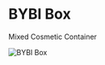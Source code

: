 # BYBI Box
Mixed Cosmetic Container

![BYBI Box](https://github.com/Seungw1n/MixedCosmeticContainer/assets/71828571/5e5d6f38-d3c7-4b85-8d8e-7c3ba9a616fa)
